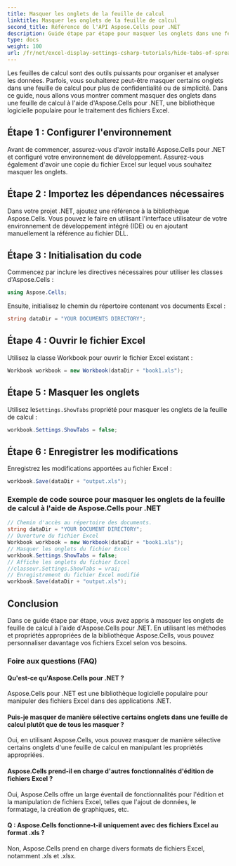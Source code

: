```yaml
---
title: Masquer les onglets de la feuille de calcul
linktitle: Masquer les onglets de la feuille de calcul
second_title: Référence de l'API Aspose.Cells pour .NET
description: Guide étape par étape pour masquer les onglets dans une feuille de calcul Excel à l'aide d'Aspose.Cells pour .NET.
type: docs
weight: 100
url: /fr/net/excel-display-settings-csharp-tutorials/hide-tabs-of-spreadsheet/
---
```

Les feuilles de calcul sont des outils puissants pour organiser et analyser les données. Parfois, vous souhaiterez peut-être masquer certains onglets dans une feuille de calcul pour plus de confidentialité ou de simplicité. Dans ce guide, nous allons vous montrer comment masquer des onglets dans une feuille de calcul à l'aide d'Aspose.Cells pour .NET, une bibliothèque logicielle populaire pour le traitement des fichiers Excel.

## Étape 1 : Configurer l'environnement

Avant de commencer, assurez-vous d'avoir installé Aspose.Cells pour .NET et configuré votre environnement de développement. Assurez-vous également d'avoir une copie du fichier Excel sur lequel vous souhaitez masquer les onglets.

## Étape 2 : Importez les dépendances nécessaires

Dans votre projet .NET, ajoutez une référence à la bibliothèque Aspose.Cells. Vous pouvez le faire en utilisant l'interface utilisateur de votre environnement de développement intégré (IDE) ou en ajoutant manuellement la référence au fichier DLL.

## Étape 3 : Initialisation du code

Commencez par inclure les directives nécessaires pour utiliser les classes d'Aspose.Cells :

```csharp
using Aspose.Cells;
```

Ensuite, initialisez le chemin du répertoire contenant vos documents Excel :

```csharp
string dataDir = "YOUR DOCUMENTS DIRECTORY";
```

## Étape 4 : Ouvrir le fichier Excel

Utilisez la classe Workbook pour ouvrir le fichier Excel existant :

```csharp
Workbook workbook = new Workbook(dataDir + "book1.xls");
```

## Étape 5 : Masquer les onglets

 Utilisez le`Settings.ShowTabs` propriété pour masquer les onglets de la feuille de calcul :

```csharp
workbook.Settings.ShowTabs = false;
```

## Étape 6 : Enregistrer les modifications

Enregistrez les modifications apportées au fichier Excel :

```csharp
workbook.Save(dataDir + "output.xls");
```

### Exemple de code source pour masquer les onglets de la feuille de calcul à l'aide de Aspose.Cells pour .NET 
```csharp
// Chemin d'accès au répertoire des documents.
string dataDir = "YOUR DOCUMENT DIRECTORY";
// Ouverture du fichier Excel
Workbook workbook = new Workbook(dataDir + "book1.xls");
// Masquer les onglets du fichier Excel
workbook.Settings.ShowTabs = false;
// Affiche les onglets du fichier Excel
//classeur.Settings.ShowTabs = vrai;
// Enregistrement du fichier Excel modifié
workbook.Save(dataDir + "output.xls");
```

## Conclusion

Dans ce guide étape par étape, vous avez appris à masquer les onglets de feuille de calcul à l'aide d'Aspose.Cells pour .NET. En utilisant les méthodes et propriétés appropriées de la bibliothèque Aspose.Cells, vous pouvez personnaliser davantage vos fichiers Excel selon vos besoins.

### Foire aux questions (FAQ)

#### Qu'est-ce qu'Aspose.Cells pour .NET ?
    
Aspose.Cells pour .NET est une bibliothèque logicielle populaire pour manipuler des fichiers Excel dans des applications .NET.

#### Puis-je masquer de manière sélective certains onglets dans une feuille de calcul plutôt que de tous les masquer ?
   
Oui, en utilisant Aspose.Cells, vous pouvez masquer de manière sélective certains onglets d'une feuille de calcul en manipulant les propriétés appropriées.

#### Aspose.Cells prend-il en charge d'autres fonctionnalités d'édition de fichiers Excel ?

Oui, Aspose.Cells offre un large éventail de fonctionnalités pour l'édition et la manipulation de fichiers Excel, telles que l'ajout de données, le formatage, la création de graphiques, etc.

#### Q : Aspose.Cells fonctionne-t-il uniquement avec des fichiers Excel au format .xls ?

Non, Aspose.Cells prend en charge divers formats de fichiers Excel, notamment .xls et .xlsx.